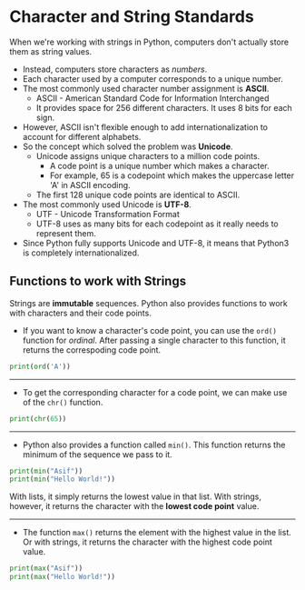 # Character and String Standards

When we're working with strings in Python, computers don't actually store them as string values. 
* Instead, computers store characters as _numbers_.
* Each character used by a computer corresponds to a unique number.
* The most commonly used character number assignment is **ASCII**.
    * ASCII - American Standard Code for Information Interchanged
    * It provides space for 256 different characters. It uses 8 bits for each sign.
* However, ASCII isn't flexible enough to add internationalization to account for different alphabets.
* So the concept which solved the problem was **Unicode**.
    * Unicode assigns unique characters to a million code points.
        * A code point is a unique number which makes a character.
        * For example, 65 is a codepoint which makes the uppercase letter 'A' in ASCII encoding.
    * The first 128 unique code points are identical to ASCII.
* The most commonly used Unicode is **UTF-8**. 
    * UTF - Unicode Transformation Format
    * UTF-8 uses as many bits for each codepoint as it really needs to represent them.
* Since Python fully supports Unicode and UTF-8, it means that Python3 is completely internationalized. 

## Functions to work with Strings 
Strings are **immutable** sequences. Python also provides functions to work with characters and their code points.
* If you want to know a character's code point, you can use the `ord()` function for _ordinal_. After passing a single character to this function, it returns the correspoding code point. 

```python
print(ord('A'))
```
---
 * To get the corresponding character for a code point, we can make use of the `chr()` function.
```python
print(chr(65))
```
---
* Python also provides a function called `min()`. This function returns the minimum of the sequence we pass to it.
```python
print(min("Asif"))
print(min("Hello World!"))
```
With lists, it simply returns the lowest value in that list. With strings, however, it returns the character with the **lowest code point** value.

---
* The function `max()` returns the element with the highest value in the list. Or with strings, it returns the character with the highest code point value. 
```python
print(max("Asif"))
print(max("Hello World!"))
```